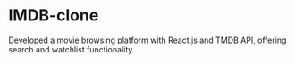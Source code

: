 # IMDB-clone
Developed a movie browsing platform with React.js and TMDB API, offering search and watchlist
functionality.
